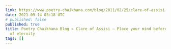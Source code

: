 ```yaml
---
link: https://www.poetry-chaikhana.com/blog/2011/02/25/clare-of-assisi-place-your-mind-before-the-mirror-of-eternity-2/
date: 2021-09-14 03:18 UTC
# published: false
published: true
title: Poetry Chaikhana Blog » Clare of Assisi – Place your mind before the mirror
  of eternity
tags: []
---
```



